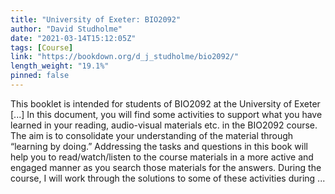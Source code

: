 ```yaml
---
title: "University of Exeter: BIO2092"
author: "David Studholme"
date: "2021-03-14T15:12:05Z"
tags: [Course]
link: "https://bookdown.org/d_j_studholme/bio2092/"
length_weight: "19.1%"
pinned: false
---
```


This booklet is intended for students of BIO2092 at the University of Exeter [...] In this document, you will find some activities to support what you have learned in your reading, audio-visual
materials etc. in the BIO2092 course. The aim is to consolidate your understanding of the material through “learning by doing.” Addressing the
tasks and questions in this book will help you to read/watch/listen to the course materials in a more active
and engaged manner as you search those materials for the answers. During the course, I will work through the solutions to some of these activities during  ...
